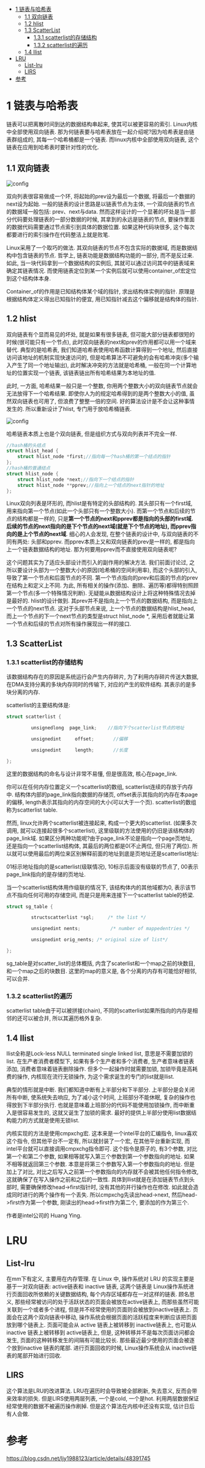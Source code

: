 
<!-- @import "[TOC]" {cmd="toc" depthFrom=1 depthTo=6 orderedList=false} -->

<!-- code_chunk_output -->

* [1 链表与哈希表](#1-链表与哈希表)
	* [1.1 双向链表](#11-双向链表)
	* [1.2 hlist](#12-hlist)
	* [1.3 ScatterList](#13-scatterlist)
		* [1.3.1 scatterlist的存储结构](#131-scatterlist的存储结构)
		* [1.3.2 scatterlist的遍历](#132-scatterlist的遍历)
	* [1.4 llist](#14-llist)
* [LRU](#lru)
	* [List-lru](#list-lru)
	* [LIRS](#lirs)
* [参考](#参考)

<!-- /code_chunk_output -->

# 1 链表与哈希表

链表可以把离散时间到达的数据结构串起来, 使其可以被更容易的索引. Linux内核中全部使用双向链表. 那为何链表要与哈希表放在一起介绍呢?因为哈希表是由链表群组成的, 其每一个哈希桶都是一个链表. 而linux内核中全部使用双向链表, 这个链表在应用到哈希表时要针对性的优化. 

## 1.1 双向链表

![config](images/19.png)

双向列表很容易做成一个环, 将起始的prev设为最后一个数据, 将最后一个数据的next设为起始. 一般的链表的设计思路是以链表节点为主体, 一个双向链表的节点的数据域一般包括: prev、next与data. 然而这样设计的一个显著的坏处是当一部分代码要处理链表的一部分数据的时候, 其拿到的永远是链表的节点, 要操作里面的数据代码需要通过节点索引到具体的数据位置. 如果这种代码块很多, 这个每次都要进行的索引操作在代码整洁上就是败笔. 

Linux采用了一个取巧的做法. 其双向链表的节点不包含实际的数据域, 而是数据结构中包含链表的节点. 哲学上, 链表功能是数据结构功能的一部分, 而不是反过来. 如此, 当一块代码拿到一个数据结构的实例后, 其就可以通过访问其中的链表域来确定其链表情况. 而使用链表定位到某一个实例后就可以使用container_of宏定位到这个结构体本身. 

Container\_of的作用是已知结构体某个域的指针, 求出结构体实例的指针. 原理是根据结构体定义得出已知指针的便宜, 用已知指针减去这个偏移就是结构体的指针. 

## 1.2 hlist

双向链表有个显而易见的坏处, 就是如果有很多链表, 但可能大部分链表都很短的时候(很可能只有一个节点), 此时双向链表的next和prev的作用都可以用一个域来替代. 典型的是哈希表, 我们知道哈希表使用哈希函数计算得到一个地址, 然后直接访问该地址的机制实现快速访问的, 但是哈希算法不可避免的会有哈希冲突(多个输入产生了同一个地址输出), 此时解决冲突的方法就是哈希桶, 一般在同一个计算地址的位置实现一个链表, 该链表链出所有哈希结果为本地址的值. 

此时, 一方面, 哈希结果一般只是一个整数, 你用两个整数大小的双向链表节点就会无法放得下一个哈希结果. 即使你人为的规定哈希得到的是两个整数大小的值, 虽然双向链表也可用了, 但浪费了整整一倍的空间. 好的算法设计是不会让这种事情发生的. 所以重新设计了hlist, 专门用于放哈希桶链表. 

![config](images/20.png)

哈希链表本质上也是个双向链表, 但是组织方式与双向列表并不完全一样. 

```cpp
//hash桶的头结点  
struct hlist_head {  
    struct hlist_node *first;//指向每一个hash桶的第一个结点的指针  
};  
//hash桶的普通结点  
struct hlist_node {  
    struct hlist_node *next;//指向下一个结点的指针  
    struct hlist_node **pprev;//指向上一个结点的next指针的地址  
};
```

Linux双向列表是环形的, 而hlist是有特定的头部结构的. 其头部只有一个first域, 用来指向第一个节点(如此一个头部只有一个整数大小). 而第一个节点和后续的节点的结构都是一样的, 只是**第一个节点的next和pprev都是指向的头部的first域. 后续的节点的next指向的是下个节点的next域(就是下个节点的地址), 而pprev指向的是上个节点的next域**. 细心的人会发现, 在整个链表的设计中, 与双向链表的不同有两处: 头部和pprev. 而pprev本质上又和双向链表的prev是一样的, 都是指向上一个链表数据结构的地址. 那为何要用pprev而不直接使用双向链表呢?

这个问题其实为了适应头部设计而引入的副作用的解决方法. 我们前面讨论过, 之所以要设计头部为一个整数大小的原因(哈希桶的空间利用率), 而这个头部的引入, 导致了第一个节点和后面节点的不同. 第一个节点指向的prev和后面的节点的prev在结构上和定义上不同. 为此, 所有相关的操作(添加、删除、遍历等)都得特别照顾第一个节点(多一个特殊情况判断). 无疑能从数据结构设计上将这种特殊情况去掉是最好的. hlist的设计做到. 其prev并不是指向上一个节点的数据结构, 而是指向上一个节点的next节点. 这对于头部节点来说, 上一个节点的数据结构是hlist\_head, 而上一个节点的下一个next节点的类型是struct hlist\_node *, 采用后者就能让第一个节点和后续的节点对所有操作展现出一样的接口. 

## 1.3 ScatterList

### 1.3.1 scatterlist的存储结构
         
该数据结构存在的原因是系统运行会产生内存碎片, 为了利用内存碎片传送大数据, 在DMA支持分离的多块内存同时的传输下, 对应的产生的软件结构. 其表示的是多块分离的内存. 

scatterlist的主要结构体是: 

```cpp
struct scatterlist {

         unsignedlong  page_link;    //指向下个scatterlist节点的地址

         unsignedint     offset;       //偏移

         unsignedint     length;       //长度

};
```

这里的数据结构的命名与设计非常不易懂, 但是很高效, 核心在page\_link. 

你可以在任何内存位置定义一个scatterlist的数组, scatterlist连续的存放于内存中. 结构体内部的page\_link指向数据的存储页, offset表示其指向的内存在本page的偏移, length表示其指向的内存空间的大小(可以大于一个页). scatterlist的数组称为scatterlist table. 

然而, linux允许两个scatterlist被连接起来, 构成一个更大的scatterlist. (如果多次调用, 就可以连接起很多个scatterlist), 这里级联的方法使用的仍旧是该结构体的page\_link域. 如果区分两种功能呢?由于page_link不论是指向一个page页地址, 还是指向一个scatterlist结构体, 其最后的两位都是0(不止两位, 但只用了两位). 所以就可以使用最后的两位来区别解释前面的地址到底是页地址还是scatterlist地址: 

01标示地址指向的是scatterlist(级联情况), 10标示后面没有级联的节点了, 00表示page\_link指向的是存储的页地址. 

当一个scatterlist结构体用作级联的情况下, 该结构体内的其他域都为0, 表示该节点不指向任何可用的存储空间, 而是只是用来连接下一个scatterlist table的桥梁. 

```cpp
struct sg_table {

         structscatterlist *sgl;     /* the list */

         unsignedint nents;           /* number of mappedentries */

         unsignedint orig_nents; /* original size of list*/

};
```

sg\_table是对scatter\_list的总体概括, 内含了scaterlist和一个map之前的块数目, 和一个map之后的块数目. 这里的map的意义是, 各个分离的内存有可能恰好相邻, 可以合并. 

### 1.3.2 scatterlist的遍历

scatterlist table由于可以被拼接(chain), 不同的scatterlist如果所指向的内存是相邻的还可以被合并, 所以其遍历格外复杂. 

## 1.4 llist

llist全称是Lock-less NULL terminated single linked list, 意思是不需要加锁的list. 在生产者消费者模型下, 如果有多个生产者和多个消费者, 生产者意味者链表添加, 消费者意味着链表删除操作. 但多个一起操作时就需要加锁, 加锁毕竟是高耗费的操作, 内核现在流行无锁操作, 为这个需求诞生的专门的list就是llist. 

典型的情形就是中断. 我们都知道中断有上半部分和下半部分. 上半部分是会关闭所有中断, 使系统失去响应, 为了减小这个时间, 上班部分不能休眠, 复杂的操作也得放到下半部分执行. 也就是意味着上班部分的代码不能使用加锁操作, 而中断重入是很容易发生的, 这就又诞生了加锁的需求. 最好的提供上半部分使用list数据结构能力的方式就是使用无锁list. 

内核实现的方法是使用cmpxchg宏. 这本来是一个intel平台的汇编指令, linux喜欢这个指令, 但其他平台不一定有, 所以就封装了一个宏, 在其他平台重新实现, 而intel平台就可以直接调用cmpxchg指令即可. 这个指令是原子的, 有3个参数, 对比第一个和第二个参数, 如果相等就写入第三个参数到第一个参数指向的地址. 如果不相等就返回第三个参数. 本意是将第三个参数写入第一个参数指向的地址. 但是加上了对比, 对比之后写入之前第一个参数指向的内存就不会被其他任何指令修改, 这就确保了在写入操作之前和之后的一致性. 具体到llist就是在添加链表节点到头部时, 需要确保修改head->first指针时, 没有其他的并行操作也在修改. 如此就会造成同时进行的两个操作有一个丢失. 所以cmpxchg先读出head->next, 然后head->first作为第一个参数, 刚读出的head->first作为第二个, 要添加的作为第三个. 

作者是intel公司的 Huang Ying. 

# LRU

## List-lru

在mm下有定义, 主要用在内存管理. 在 Linux 中, 操作系统对 LRU 的实现主要是基于一对双向链表: active链表和 inactive 链表, 这两个链表是 Linux操作系统进行页面回收所依赖的关键数据结构, 每个内存区域都存在一对这样的链表. 顾名思义, 那些经常被访问的处于活跃状态的页面会被放在active链表上, 而那些虽然可能关联到一个或者多个进程, 但是并不经常使用的页面则会被放到inactive链表上. 页面会在这两个双向链表中移动, 操作系统会根据页面的活跃程度来判断应该把页面放到哪个链表上. 页面可能会从 active 链表上被转移到 inactive链表上, 也可能从 inactive 链表上被转移到 active链表上, 但是, 这种转移并不是每次页面访问都会发生, 页面的这种转移发生的间隔有可能比较长. 那些最近最少使用的页面会被逐个放到inactive 链表的尾部. 进行页面回收的时候, Linux操作系统会从 inactive链表的尾部开始进行回收. 

## LIRS

这个算法是LRU的改进算法. LRU在遍历时会导致被全部刷新, 失去意义, 反而会带来效率的损失. 但是LIRS使用两层列表, 一个是cold, 一个是hot. 利用两层数据保证经常使用的数据不被遍历操作刷掉. 但是这个算法在内核中还没有实现, 估计日后有人会做. 

# 参考

https://blog.csdn.net/ljy1988123/article/details/48391745